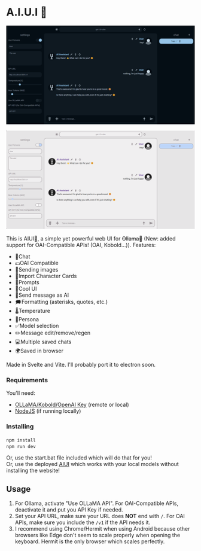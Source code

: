 # A.I.U.I 🤘

![AIUI OLLaMA Web UI Dark Theme](dark.png)

![AIUI OLLaMA Web UI Light Theme](light.png)

This is AIUI🚀, a simple yet powerful web UI for ~~Ollama🦙~~ (New: added support for OAI-Compatible APIs! (OAI, Kobold...)).
Features:
- 💬Chat 
- 💵OAI Compatible
- 🧷Sending images
- 🤪Import Character Cards
- 🚀Prompts
- 🥸Cool UI
- 🤖Send message as AI
- 🗯️Formatting (asterisks, quotes, etc.)
- 🌡️Temperature
- 🧑Persona
- ✅Model selection
- ✏️Message edit/remove/regen
- 💻Multiple saved chats
- 🌍Saved in browser

Made in Svelte and Vite. I'll probably port it to electron soon.

### Requirements
You'll need:
- [OLLaMA/Kobold/OpenAI Key](https://ollama.com/) (remote or local)
- [NodeJS](https://nodejs.org/) (if running locally)

### Installing
`npm install`  
`npm run dev`  

Or, use the start.bat file included which will do that for you!  
Or, use the deployed [AIUI](https://aiui-delta.vercel.app/) which works with your local models without installing the website!

## Usage
1. For Ollama, activate "Use OLLaMA API". For OAI-Compatible APIs, deactivate it and put you API Key if needed.
2. Set your API URL, make sure your URL does **NOT** end with `/`. For OAI APIs, make sure you include the `/v1` if the API needs it.
3. I recommend using Chrome/Hermit when using Android because other browsers like Edge don't seem to scale properly when opening the keyboard.  Hermit is the only browser which scales perfectly.
